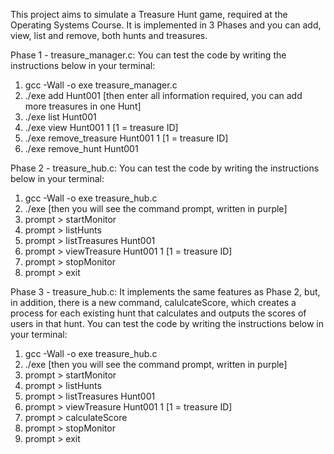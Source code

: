 This project aims to simulate a Treasure Hunt game, required at the Operating Systems Course. It is implemented in 3 Phases and you can add, view, list and remove, both hunts and treasures.

Phase 1 - treasure_manager.c: You can test the code by writing the instructions below in your terminal:
  1. gcc -Wall -o exe treasure_manager.c
  2. ./exe add Hunt001 [then enter all information required, you can add more treasures in one Hunt]
  3. ./exe list Hunt001
  4. ./exe view Hunt001 1 [1 = treasure ID]
  5. ./exe remove_treasure Hunt001 1 [1 = treasure ID]
  6. ./exe remove_hunt Hunt001

Phase 2 - treasure_hub.c: You can test the code by writing the instructions below in your terminal:
  1. gcc -Wall -o exe treasure_hub.c
  2. ./exe [then you will see the command prompt, written in purple]
  3. prompt > startMonitor
  4. prompt > listHunts
  5. prompt > listTreasures Hunt001
  6. prompt > viewTreasure Hunt001 1 [1 = treasure ID]
  7. prompt > stopMonitor
  8. prompt > exit

Phase 3 - treasure_hub.c: It implements the same features as Phase 2, but, in addition, there is a new command, calulcateScore, which creates a process for each existing hunt that calculates and outputs the scores of users in that hunt. You can test the code by writing the instructions below in your terminal:
  1. gcc -Wall -o exe treasure_hub.c
  2. ./exe [then you will see the command prompt, written in purple]
  3. prompt > startMonitor
  4. prompt > listHunts
  5. prompt > listTreasures Hunt001
  6. prompt > viewTreasure Hunt001 1 [1 = treasure ID]
  7. prompt > calculateScore
  8. prompt > stopMonitor
  9. prompt > exit
